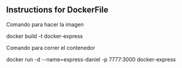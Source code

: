 ## Instructions for DockerFile
    
Comando para hacer la imagen

docker build -t docker-express

Comando para correr el contenedor 

docker run -d --name=express-daniel -p 7777:3000 docker-express